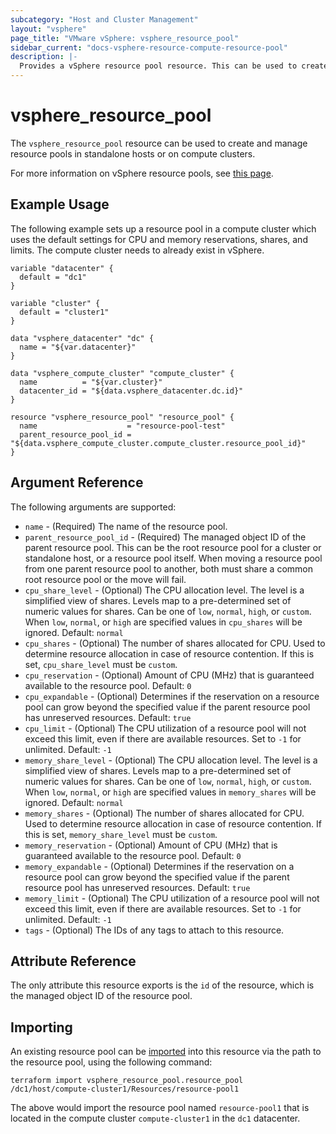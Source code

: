 ```yaml
---
subcategory: "Host and Cluster Management"
layout: "vsphere"
page_title: "VMware vSphere: vsphere_resource_pool"
sidebar_current: "docs-vsphere-resource-compute-resource-pool"
description: |-
  Provides a vSphere resource pool resource. This can be used to create and manage resource pools.
---
```


# vsphere\_resource\_pool

The `vsphere_resource_pool` resource can be used to create and manage
resource pools in standalone hosts or on compute clusters.

For more information on vSphere resource pools, see [this
page][ref-vsphere-resource_pools].

[ref-vsphere-resource_pools]: https://docs.vmware.com/en/VMware-vSphere/6.5/com.vmware.vsphere.resmgmt.doc/GUID-60077B40-66FF-4625-934A-641703ED7601.html

## Example Usage

The following example sets up a resource pool in a compute cluster which uses
the default settings for CPU and memory reservations, shares, and limits. The
compute cluster needs to already exist in vSphere.  

```hcl
variable "datacenter" {
  default = "dc1"
}

variable "cluster" {
  default = "cluster1"
}

data "vsphere_datacenter" "dc" {
  name = "${var.datacenter}"
}

data "vsphere_compute_cluster" "compute_cluster" {
  name          = "${var.cluster}"
  datacenter_id = "${data.vsphere_datacenter.dc.id}"
}

resource "vsphere_resource_pool" "resource_pool" {
  name                    = "resource-pool-test"
  parent_resource_pool_id = "${data.vsphere_compute_cluster.compute_cluster.resource_pool_id}"
}
```

## Argument Reference

The following arguments are supported:

* `name` - (Required) The name of the resource pool.
* `parent_resource_pool_id` - (Required) The managed object ID
  of the parent resource pool. This can be the root resource pool for a cluster
  or standalone host, or a resource pool itself. When moving a resource pool
  from one parent resource pool to another, both must share a common root
  resource pool or the move will fail.
* `cpu_share_level` - (Optional) The CPU allocation level. The level is a
  simplified view of shares. Levels map to a pre-determined set of numeric
  values for shares. Can be one of `low`, `normal`, `high`, or `custom`. When
  `low`, `normal`, or `high` are specified values in `cpu_shares` will be
  ignored.  Default: `normal`
* `cpu_shares` - (Optional) The number of shares allocated for CPU. Used to
  determine resource allocation in case of resource contention. If this is set,
  `cpu_share_level` must be `custom`.
* `cpu_reservation` - (Optional) Amount of CPU (MHz) that is guaranteed
  available to the resource pool. Default: `0`
* `cpu_expandable` - (Optional) Determines if the reservation on a resource
  pool can grow beyond the specified value if the parent resource pool has
  unreserved resources. Default: `true`
* `cpu_limit` - (Optional) The CPU utilization of a resource pool will not exceed
  this limit, even if there are available resources. Set to `-1` for unlimited.
  Default: `-1`
* `memory_share_level` - (Optional) The CPU allocation level. The level is a
  simplified view of shares. Levels map to a pre-determined set of numeric
  values for shares. Can be one of `low`, `normal`, `high`, or `custom`. When
  `low`, `normal`, or `high` are specified values in `memory_shares` will be
  ignored.  Default: `normal`
* `memory_shares` - (Optional) The number of shares allocated for CPU. Used to
  determine resource allocation in case of resource contention. If this is set,
  `memory_share_level` must be `custom`.
* `memory_reservation` - (Optional) Amount of CPU (MHz) that is guaranteed
  available to the resource pool. Default: `0`
* `memory_expandable` - (Optional) Determines if the reservation on a resource
  pool can grow beyond the specified value if the parent resource pool has
  unreserved resources. Default: `true`
* `memory_limit` - (Optional) The CPU utilization of a resource pool will not exceed
  this limit, even if there are available resources. Set to `-1` for unlimited.
  Default: `-1`
* `tags` - (Optional) The IDs of any tags to attach to this resource. 

## Attribute Reference

The only attribute this resource exports is the `id` of the resource, which is
the managed object ID of the resource pool.

## Importing

An existing resource pool can be [imported][docs-import] into this resource via
the path to the resource pool, using the following command:

[docs-import]: https://www.terraform.io/docs/import/index.html

```
terraform import vsphere_resource_pool.resource_pool /dc1/host/compute-cluster1/Resources/resource-pool1
```

The above would import the resource pool named `resource-pool1` that is located
in the compute cluster `compute-cluster1` in the `dc1` datacenter.
